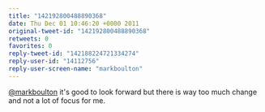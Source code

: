 ```yaml
---
title: "142192800488890368"
date: Thu Dec 01 10:46:20 +0000 2011
original-tweet-id: "142192800488890368"
retweets: 0
favorites: 0
reply-tweet-id: "142188224721334274"
reply-user-id: "14112756"
reply-user-screen-name: "markboulton"
---
```

<a href="https://twitter.com/markboulton">@markboulton</a> it's good to look forward but there is way too much change and not a lot of focus for me.
